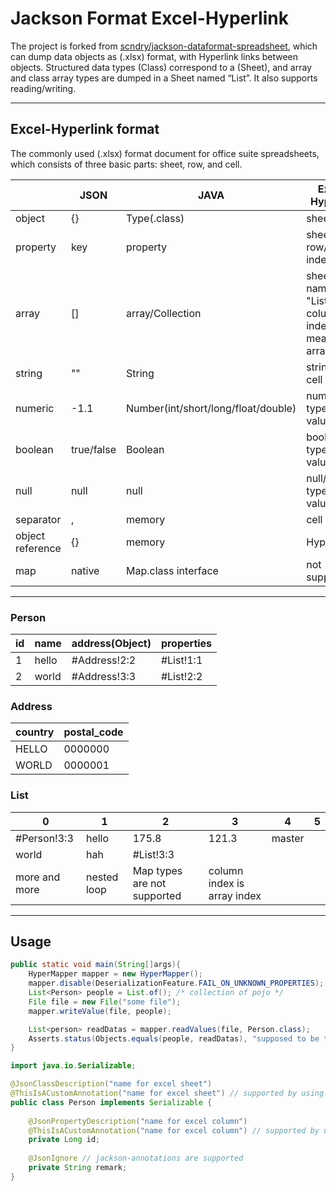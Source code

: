 # Jackson Format Excel-Hyperlink

The project is forked from [scndry/jackson-dataformat-spreadsheet](https://github.com/scndry/jackson-dataformat-spreadsheet), which can dump data objects as (.xlsx) format, with Hyperlink links between objects. Structured data types (Class) correspond to a (Sheet), and array and class array types are dumped in a Sheet named “List”. It also supports reading/writing.

---
## Excel-Hyperlink format

The commonly used (.xlsx) format document for office suite spreadsheets, which consists of three basic parts: sheet, row, and cell.

|                  | JSON       | JAVA                                | Excel-Hyperlink                                   |
|------------------|------------|-------------------------------------|---------------------------------------------------|
| object           | {}         | Type(.class)                        | sheet                                             |
| property         | key        | property                            | sheet title row/column index                      |
| array            | []         | array/Collection                    | sheet named "List" column index means array index |
| string           | ""         | String                              | string type cell value                            |
| numeric          | -1.1       | Number(int/short/long/float/double) | numeric type cell value                           |
| boolean          | true/false | Boolean                             | boolean type cell value                           |
| null             | null       | null                                | null/blank type cell value                        |
| separator        | ,          | memory                              | cell                                              |
| object reference | {}         | memory                              | Hyperlink                                         |
| map              | native     | Map.class interface                 | not supported💀                                   |

---
### Person
| id  | name  | address(Object) | properties |
|-----|-------|-----------------|------------|
| 1   | hello | #Address!2:2    | #List!1:1  |
| 2   | world | #Address!3:3    | #List!2:2  |

### Address
| country | postal_code |
|---------|-------------|
| HELLO   | 0000000     |
| WORLD   | 0000001     |


### List
| 0             | 1           | 2                           | 3                           | 4      | 5   |
|---------------|-------------|-----------------------------|-----------------------------|--------|-----|
| #Person!3:3   | hello       | 175.8                       | 121.3                       | master | |
| world         | hah         | #List!3:3                   |                             |        | |
| more and more | nested loop | Map types are not supported | column index is array index |        | |

---

## Usage

```java
public static void main(String[]args){
    HyperMapper mapper = new HyperMapper();
    mapper.disable(DeserializationFeature.FAIL_ON_UNKNOWN_PROPERTIES);
    List<Person> people = List.of(); /* collection of pojo */
    File file = new File("some file");
    mapper.writeValue(file, people);

    List<person> readDatas = mapper.readValues(file, Person.class);
    Asserts.status(Objects.equals(people, readDatas), "supposed to be the same");
}
```

```java
import java.io.Serializable;

@JsonClassDescription("name for excel sheet")
@ThisIsACustomAnnotation("name for excel sheet") // supported by using TableNameResolver.class
public class Person implements Serializable {
    
    @JsonPropertyDescription("name for excel column")
    @ThisIsACustomAnnotation("name for excel column") // supported by using ColumnNameResolver.class
    private Long id;
    
    @JsonIgnore // jackson-annotations are supported
    private String remark;
}
```
